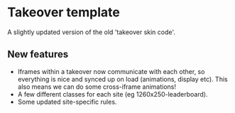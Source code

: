 # Takeover template

A slightly updated version of the old 'takeover skin code'. 

## New features

* Iframes within a takeover now communicate with each other, so everything is nice and synced up
on load (animations, display etc). This also means we can do some cross-iframe animations! 
* A few different classes for each site (eg 1260x250-leaderboard). 
* Some updated site-specific rules. 


